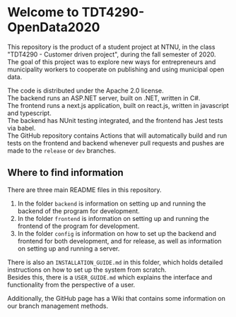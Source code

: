 # Welcome to TDT4290-OpenData2020
This repository is the product of a student project at NTNU, in the class "TDT4290 - Customer driven project", during the fall semester of 2020.  
The goal of this project was to explore new ways for entrepreneurs and municipality workers to cooperate on publishing and using municipal open data.  

The code is distributed under the Apache 2.0 license.  
The backend runs an ASP.NET server, built on .NET, written in C#.  
The frontend runs a next.js application, built on react.js, written in javascript and typescript.  
The backend has NUnit testing integrated, and the frontend has Jest tests via babel.  
The GitHub repository contains Actions that will automatically build and run tests on the frontend and backend whenever pull requests and pushes are made to the `release` or `dev` branches.

## Where to find information
There are three main README files in this repository.
1. In the folder `backend` is information on setting up and running the backend of the program for development.  
2. In the folder `frontend` is information on setting up and running the frontend of the program for development.  
3. In the folder `config` is information on how to set up the backend and frontend for both development, and for release, as well as information on setting up and running a server.  

There is also an `INSTALLATION_GUIDE.md` in this folder, which holds detailed instructions on how to set up the system from scratch.  
Besides this, there is a `USER_GUIDE.md` which explains the interface and functionality from the perspective of a user.  

Additionally, the GitHub page has a Wiki that contains some information on our branch management methods.  
